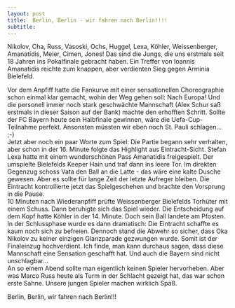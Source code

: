 ```yaml
---
layout: post
title:  Berlin, Berlin - wir fahren nach Berlin!!!!
subtitle:  
---
```


Nikolov, Cha, Russ, Vasoski, Ochs, Huggel, Lexa, Köhler, Weissenberger, Amanatidis, Meier, Cimen, Jones! Das sind die Jungs, die uns erstmals seit 18 Jahren ins Pokalfinale gebracht haben. Ein Treffer von Ioannis Amanatidis reichte zum knappen, aber verdienten Sieg gegen Arminia Bielefeld.

Vor dem Anpfiff hatte die Fankurve mit einer sensationellen Choreographie schon einmal klar gemacht, wohin der Weg gehen soll: Nach Europa! Und die personell immer noch stark geschwächte Mannschaft (Alex Schur saß erstmals in dieser Saison auf der Bank) machte den erhofften Schritt. Sollte der FC Bayern heute sein Halbfinale gewinnen, wäre die Uefa-Cup-Teilnahme perfekt. Ansonsten müssten wir eben noch St. Pauli schlagen... ;-)  
Jetzt aber noch ein paar Worte zum Spiel: Die Partie begann sehr verhalten, aber schon in der 16. Minute folgte das Highlight aus Eintracht-Sicht. Stefan Lexa hatte mit einem wunderschönen Pass Amanatidis freigespielt. Der umspielte Bielefelds Keeper Hain und traf dann ins leere Tor. Im direkten Gegenzug schoss Vata den Ball an die Latte - das wäre eine kalte Dusche gewesen. Aber es sollte für lange Zeit der letzte Aufreger bleiben. Die Eintracht kontrollierte jetzt das Spielgeschehen und brachte den Vorsprung in die Pause.  
10 Minuten nach Wiederanpfiff prüfte Weissenberger Bielefelds Torhüter mit einem Schuss. Dann beruhigte sich das Spiel wieder. Die Entscheidung auf dem Kopf hatte Köhler in der 14. Minute. Doch sein Ball landete am Pfosten. In der Schlussphase wurde es dann dramatisch: Die Eintracht schaffte es kaum noch sich zu befreien. Dennoch stand die Abwehr so sicher, dass Oka Nikolov zu keiner einzigen Glanzparade gezwungen wurde. Somit ist der Finaleinzug hochverdient. Ich finde, man kann durchaus sagen, dass diese Mannschaft eine Sensation geschafft hat. Und auch die Bayern sind nicht unschlagbar...  
An so einem Abend sollte man eigentlich keinen Spieler hervorheben. Aber was Marco Russ heute als Turm in der Schlacht gezeigt hat, das war schon erste Sahne. Unsere jungen Spieler machen wirklich Spaß.

Berlin, Berlin, wir fahren nach Berlin!!!

